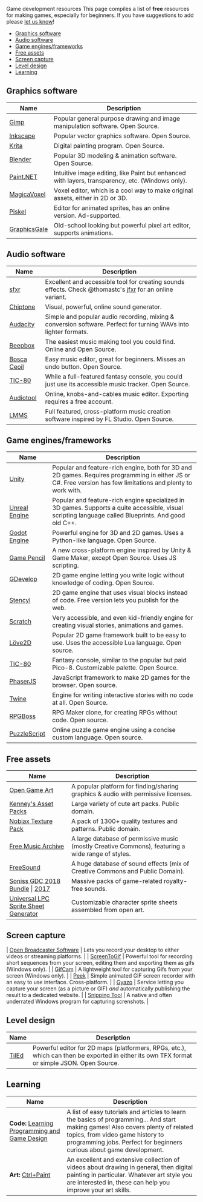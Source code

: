 Game development resources
This page compiles a list of **free** resources for making games, especially for beginners. If you have suggestions to add please [let us know](https://docs.google.com/forms/d/e/1FAIpQLScjMwNehfQBGKvsMEE2VYuH_9WbbNb2hZ3F1dIC_UPy9c294w/viewform)!

* [Graphics software](#graphics)
* [Audio software](#audio)
* [Game engines/frameworks](#engines)
* [Free assets](#assets)
* [Screen capture](#capture)
* [Level design](#level)
* [Learning](#learning)


## <a name="graphics"></a>Graphics software

| Name | Description |
| -------- | -------- |
| [Gimp](https://www.gimp.org)  | Popular general purpose drawing and image manipulation software. Open Source. |
| [Inkscape](https://inkscape.org)  | Popular vector graphics software. Open Source. |
| [Krita](https://krita.org)  | Digital painting program. Open Source. |
| [Blender](http://www.blender.org/)  | Popular 3D modeling & animation software. Open Source. |
| [Paint.NET](https://www.getpaint.net/)  | Intuitive image editing, like Paint but enhanced with layers, transparency, etc. (Windows only). |
| [MagicaVoxel](https://ephtracy.github.io/)  | Voxel editor, which is a cool way to make original assets, either in 2D or 3D. |
| [Piskel](http://www.piskelapp.com/) | Editor for animated sprites, has an online version. Ad-supported. |
| [GraphicsGale](https://graphicsgale.com/)  | Old-school looking but powerful pixel art editor, supports animations. |


## <a name="audio"></a>Audio software

| Name | Description |
| -------- | -------- |
| [sfxr](http://www.drpetter.se/project_sfxr.html)  | Excellent and accessible tool for creating sounds effects. Check @thomastc's [jfxr](https://jfxr.frozenfractal.com) for an online variant. |
| [Chiptone](http://sfbgames.com/chiptone/)  | Visual, powerful, online sound generator. |
| [Audacity](http://audacity.sourceforge.net/)  | Simple and popular audio recording, mixing & conversion software. Perfect for turning WAVs into lighter formats.|
| [Beepbox](http://www.beepbox.co) | The easiest music making tool you could find. Online and Open Source. |
| [Bosca Ceoil](http://boscaceoil.net/) | Easy music editor, great for beginners. Misses an undo button. Open Source. |
| [TIC-80](https://tic.computer/) | While a full-featured fantasy console, you could just use its accessible music tracker. Open Source.|
| [Audiotool](https://www.audiotool.com)  | Online, knobs-and-cables music editor. Exporting requires a free account. |
| [LMMS](https://lmms.io/)  | Full featured, cross-platform music creation software inspired by FL Studio. Open Source. |

## <a name="engines"></a>Game engines/frameworks

| Name | Description |
| -------- | -------- |
| [Unity](https://unity3d.com)  | Popular and feature-rich engine, both for 3D and 2D games. Requires programming in either JS or C#. Free version has few limitations and plenty to work with. |
| [Unreal Engine](https://www.unrealengine.com/en-US/blog)  | Popular and feature-rich engine specialized in 3D games. Supports a quite accessible, visual scripting language called Blueprints. And good old C++. |
| [Godot Engine](https://godotengine.org/)  | Powerful engine for 3D and 2D games. Uses a Python-like language. Open Source. |
| [Game Pencil](http://gamepencil.pawbyte.com/) | A new cross-platform engine inspired by Unity & Game Maker, except Open Source. Uses JS scripting. |
| [GDevelop](http://www.compilgames.net) | 2D game engine letting you write logic without knowledge of coding. Open Source. |
| [Stencyl](http://www.stencyl.com/) | 2D game engine that uses visual blocks instead of code. Free version lets you publish for the web. |
| [Scratch](https://scratch.mit.edu/) | Very accessible, and even kid-friendly engine for creating visual stories, animations and games. |
| [Löve2D](https://love2d.org) | Popular 2D game framework built to be easy to use. Uses the accessible Lua language. Open source. |
| [TIC-80](https://tic.computer/) | Fantasy console, similar to the popular but paid Pico-8. Customizable palette. Open Source.|
| [PhaserJS](https://phaser.io) | JavaScript framework to make 2D games for the browser. Open source. |
| [Twine](https://twinery.org) | Engine for writing interactive stories with no code at all. Open Source. |
| [RPGBoss](http://rpgboss.com/) | RPG Maker clone, for creating RPGs without code. Open source. |
| [PuzzleScript](https://www.puzzlescript.net/) | Online puzzle game engine using a concise custom language. Open source. |

## <a name="assets"></a>Free assets

| Name | Description |
| -------- | -------- |
| [Open Game Art](https://opengameart.org)  | A popular platform for finding/sharing graphics & audio with permissive licenses. |
| [Kenney's Asset Packs](https://kenney.nl/assets) | Large variety of cute art packs. Public domain. |
| [Nobiax Texture Pack](https://github.com/The-Yak/NobiaxTexturePack)  | A pack of 1300+ quality textures and patterns. Public domain. |
| [Free Music Archive](http://freemusicarchive.org)  | A large database of permissive music (mostly Creative Commons), featuring a wide range of styles. |
| [FreeSound](http://freesound.org/)  | A huge database of sound effects (mix of Creative Commons and Public Domain). |
| [Soniss GDC 2018 Bundle](https://sonniss.com/gameaudiogdc18/) \| [2017](https://sonniss.com/gameaudiogdc2017/) | Massive packs of game-related royalty-free sounds. |
| [Universal LPC Sprite Sheet Generator](http://gaurav.munjal.us/Universal-LPC-Spritesheet-Character-Generator/) | Customizable character sprite sheets assembled from open art. |  

## <a name="capture"></a>Screen capture

| [Open Broadcaster Software](https://obsproject.com)  | Lets you record your desktop to either videos or streaming platforms. |
| [ScreenToGif](http://www.screentogif.com) | Powerful tool for recording short sequences from your screen, editing them and exporting them as gifs (Windows only). |
| [GifCam](http://blog.bahraniapps.com/gifcam/#download) | A lightweight tool for capturing Gifs from your screen  (Windows only). |
| [Peek](https://github.com/phw/peek) | Simple animated GIF screen recorder with an easy to use interface. Cross-platform. |
| [Gyazo](https://gyazo.com/) | Service letting you capture your screen (as a picture or GIF) *and* automatically publishing the result to a dedicated website. |
| [Snipping Tool](https://support.microsoft.com/en-us/help/13776/windows-use-snipping-tool-to-capture-screenshots) | A native and often underrated Windows program for capturing screnshots. |

## <a name="levels"></a>Level design

| Name | Description |
| -------- | -------- |
| [TilEd](http://www.mapeditor.org/)  | Powerful editor for 2D maps (platformers, RPGs, etc.), which can then be exported in either its own TFX format or simple JSON. Open Source. |

## <a name="learning"></a>Learning

| Name | Description |
| -------- | -------- |
| **Code:** [Learning Programming and Game Design](https://taxandbusinessonline.villanova.edu/master-of-science-in-analytics/learning-programming-and-game-design) | A list of easy tutorials and articles to learn the basics of programming... And start making games! Also covers plenty of related topics, from video game history to programming jobs. Perfect for beginners curious about game development. |
| **Art:** [Ctrl+Paint](https://www.ctrlpaint.com/library/) | An excellent and extensive collection of videos about drawing in general, then digital painting in particular. Whatever art style you are interested in, these can help you improve your art skills. |
